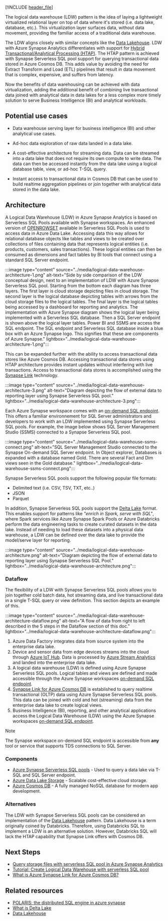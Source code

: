 [!INCLUDE [header_file](../../../includes/sol-idea-header.md)]

The logical data warehouse (LDW) pattern is the idea of laying a lightweight virtualized relational layer on top of data where it's stored (i.e. data lake, database, etc.). This virtualization layer surfaces data, without data movement, providing the familiar access of a traditional data warehouse.

The LDW aligns closely with similar concepts like the [Data Lakehouse](https://databricks.com/glossary/data-lakehouse). LDW with Azure Synapse Analytics differentiates with support for [Hybrid Transactional/Analytical Processing (HTAP)](https://en.wikipedia.org/wiki/Hybrid_transactional/analytical_processing). The HTAP pattern is achieved with Synapse Serverless SQL pool support for querying transactional data stored in Azure Cosmos DB. This adds value by avoiding the need for Extract Transform and Load (ETL) pipelines that result in data movement that is complex, expensive, and suffers from latency.

Now the benefits of data warehousing can be achieved with data virtualization, adding the additional benefit of combining live transactional data joined with analytical data in data lakes for a less complex more timely solution to serve Business Intelligence (BI) and analytical workloads.

## Potential use cases

- Data warehouse serving layer for business intelligence (BI) and other analytical use cases.

- Ad-hoc data exploration of raw data landed in a data lake.

- A cost-effective architecture for streaming data. Data can be streamed into a data lake that does not require its own compute to write data. The data can then be accessed instantly from the data lake using a logical database table, view, or ad-hoc T-SQL query.

- Instant access to transactional data in Cosmos DB that can be used to build realtime aggregation pipelines or join together with analytical data stored in the data lake.

## Architecture

A Logical Data Warehouse (LDW) in Azure Synapse Analytics is based on Serverless SQL Pools available with Synapse workspaces. An enhanced version of [OPENROWSET](https://docs.microsoft.com/azure/synapse-analytics/sql/develop-openrowset) available in Serverless SQL Pools is used to access data in Azure Data Lake. Accessing data this way allows for relational database objects like tables and views to be created over collections of files containing data that represents logical entities (i.e. products, customers, sales transactions). These logical entities can then be consumed as dimensions and fact tables by BI tools that connect using a standard SQL Server endpoint.

:::image type="content" source="../media/logical-data-warehouse-architecture-1.png" alt-text="Side by side comparison of the LDW conceptual design, next to an implementation of LDW with Azure Synapse Serverless SQL pool. Starting from the bottom each diagram has three layers. The first layer is cloud storage depicting files in cloud storage. The second layer is the logical database depicting tables with arrows from the cloud storage files to the logical tables. The final layer is the logical tables being accessed by a dashboard for reporting and analytics. The implementation with Azure Synapse diagram shows the logical layer being implemented with a Serverless SQL database. Then a SQL Server endpoint is shown above the logical layer tables. Power BI and SSMS are access the SQL endpoint. The SQL endpoint and Serverless SQL database inside a blue box with an Azure Synapse logo. This signifies that these are components of Azure Synapse." lightbox="../media/logical-data-warehouse-architecture-1.png":::

This can be expanded further with the ability to access transactional data stores like Azure Cosmos DB. Accessing transactional data stores using HTAP architecture provides instant updates without interfering with live transactions. Access to transactional data stores is accomplished using the [Synapse Link](https://docs.microsoft.com/azure/cosmos-db/synapse-link) technology.

:::image type="content" source="../media/logical-data-warehouse-architecture-3.png" alt-text="Diagram depicting the flow of external data to reporting layer using Synapse Serverless SQL pool." lightbox="../media/logical-data-warehouse-architecture-3.png":::

Each Azure Synapse workspace comes with an [on-demand SQL endpoint](https://learn.microsoft.com/azure/synapse-analytics/sql/connect-overview#find-your-server-name). This offers a familiar environnement for SQL Server administrators and developers to work with an LDW implemented using Synapse Serverless SQL pools. For example, the image below shows SQL Server Management Studio (SSMS) connected to a Synapse Serverless SQL pool.

:::image type="content" source="../media/logical-data-warehouse-ssms-connect.png" alt-text="SQL Server Management Studio connected to the Synapse On-demand SQL Server endpoint. In Object explorer, Databases is expanded with a database named Gold. There are several Fact and Dim views seen in the Gold database." lightbox="../media/logical-data-warehouse-ssms-connect.png":::

Synapse Serverless SQL pools support the following popular file formats:

- Delimited text (i.e. CSV, TSV, TXT, etc..)
- JSON
- Parquet

In addition, Synapse Serverless SQL pools support the [Delta Lake](https://docs.microsoft.com/azure/synapse-analytics/spark/apache-spark-what-is-delta-lake) format. This enables support for patterns like <i>"enrich in Spark, serve with SQL"</i>, where Spark services like Azure Synapse Spark Pools or Azure Databricks perform the data engineering tasks to create curated datasets in the data lake. Instead of needing to load these datasets into a physical data warehouse, a LDW can be defined over the data lake to provide the model/serve layer for reporting.

:::image type="content" source="../media/logical-data-warehouse-architecture.png" alt-text="Diagram depicting the flow of external data to reporting layer using Synapse Serverless SQL Pool." lightbox="../media/logical-data-warehouse-architecture.png":::

### Dataflow

The flexibility of a LDW with Synapse Serverless SQL pools allows you to join together cold batch data, hot streaming data, and live transactional data in a single T-SQL query or view definition. This section depicts an example of this.

:::image type="content" source="../media/logical-data-warehouse-architecture-dataflow.png" alt-text="A flow of data from right to left described in the 5 steps in the Dataflow section of this doc." lightbox="../media/logical-data-warehouse-architecture-dataflow.png":::

1. Azure Data Factory integrates data from source system into the enterprise data lake.
1. Device and sensor data from edge devices streams into the cloud through [Azure IoT Hub](https://learn.microsoft.com/azure/iot-hub/iot-concepts-and-iot-hub). Data is processed by [Azure Stream Analytics](https://learn.microsoft.com/azure/stream-analytics/stream-analytics-introduction) and landed into the enterprise data lake.
1. A logical data warehouse (LDW) is defined using Azure Synapse Serverless SQL pools. Logical tables and views are defined and made accessible through the Azure Synapse workspaces [on-demand SQL endpoint](https://learn.microsoft.com/azure/synapse-analytics/sql/connect-overview#find-your-server-name).
1. [Synapse Link for Azure Cosmos DB](https://learn.microsoft.com/azure/cosmos-db/synapse-link) is established to query realtime transactional (OLTP) data using Azure Synapse Serverless SQL pools. This data can be joined with cold and hot (streaming) data from the enterprise data lake to create logical views.
1. Business Intelligence (BI), reporting, and other analytical applications access the Logical Data Warehouse (LDW) using the Azure Synapse workspaces [on-demand SQL endpoint](https://learn.microsoft.com/azure/synapse-analytics/sql/connect-overview#find-your-server-name).

> [!NOTE]
> The Synapse workspace on-demand SQL endpoint is accessible from <b>any</b> tool or service that supports TDS connections to SQL Server.

### Components

- [Azure Synapse Serverless SQL pools](https://docs.microsoft.com/azure/synapse-analytics/sql/on-demand-workspace-overview) - Used to query a data lake via T-SQL and SQL Server endpoint.
- [Azure Data Lake Storage](https://azure.microsoft.com/services/storage/data-lake-storage) - Scalable cost-effective cloud storage.
- [Azure Cosmos DB](https://docs.microsoft.com/azure/cosmos-db/introduction) - A fully managed NoSQL database for modern app development.

### Alternatives

The LDW with Synapse Serverless SQL pools can be considered an implementation of the [Data Lakehouse](https://databricks.com/glossary/data-lakehouse) pattern. Data Lakehouse is a term originally coined by Databricks. Therefore, using Databricks SQL to implement a LDW is an alternative solution. However, Databricks SQL will lack the HTAP capability that Synapse Link offers with Cosmos DB.

## Next Steps

- [Query storage files with serverless SQL pool in Azure Synapse Analytics](https://learn.microsoft.com/azure/synapse-analytics/sql/query-data-storage)
- [Tutorial: Create Logical Data Warehouse with serverless SQL pool](https://docs.microsoft.com/azure/synapse-analytics/sql/)
- [What is Azure Synapse Link for Azure Cosmos DB?](https://learn.microsoft.com/azure/cosmos-db/synapse-link)

## Related resources

- [POLARIS: the distributed SQL engine in azure synapse](https://www.microsoft.com/research/publication/polaris-the-distributed-sql-engine-in-azure-synapse/)
- [What is Delta Lake](https://docs.microsoft.com/azure/synapse-analytics/spark/apache-spark-what-is-delta-lake)
- [Data Lakehouse](https://databricks.com/glossary/data-lakehouse)